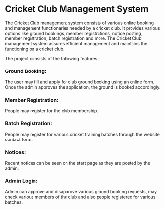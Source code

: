 # Cricket Club Management System
The Cricket Club management system consists of various online booking and management functionaries needed by a cricket club. It provides various options like ground bookings, member registrations, notice posting, member registration, batch registration and more. The Cricket Club management system assures efficient management and maintains the functioning on a cricket club. 

The project consists of the following features:

### Ground Booking: 
The user may fill and apply for club ground booking using an online form. Once the admin approves the application, the ground is booked accordingly.

### Member Registration:
People may register for the club membership.

### Batch Registration:
People may register for various cricket training batches through the website contact form.

### Notices: 
Recent notices can be seen on the start page as they are posted by the admin.

### Admin Login: 
Admin can approve and disapprove various ground booking requests, may check various members of the club and also people registered for various batches.
